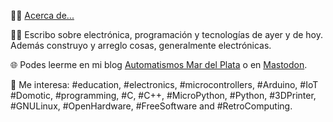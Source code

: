 🧑🏻 [Acerca de...](https://lmtreser.github.io/)

✍🏻 Escribo sobre electrónica, programación y tecnologías de ayer y de hoy. Además construyo y arreglo cosas, generalmente electrónicas. 

🌐 Podes leerme en mi blog [Automatismos Mar del Plata](https://www.automatismos-mdq.com.ar) o en [Mastodon](https://mastodon.online/@lmtreser).

👀 Me interesa: #education, #electronics, #microcontrollers, #Arduino, #IoT #Domotic, #programming, #C, #C++, #MicroPython, #Python, #3DPrinter, #GNULinux, #OpenHardware, #FreeSoftware and #RetroComputing.
